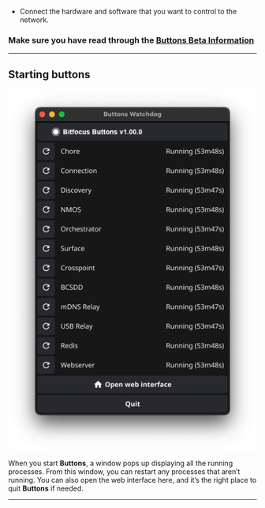 
- Connect the hardware and software that you want to control to the network.



### Make sure you have read through the [Buttons Beta Information](https://bitfocus.notion.site/Beta-Information-66a37157322e4d8aabfbd4f76edc4909?pvs=25)

---

## Starting buttons


![Watchdog](images/watchdog_release.png)

When you start **Buttons**, a window pops up displaying all the running processes. From this window, you can restart any processes that aren’t running. You can also open the web interface here, and it’s the right place to quit **Buttons** if needed.

---